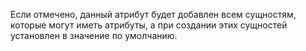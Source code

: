 Если отмечено, данный атрибут будет добавлен всем сущностям, которые могут иметь атрибуты, а при создании этих сущностей установлен в значение по умолчанию.
